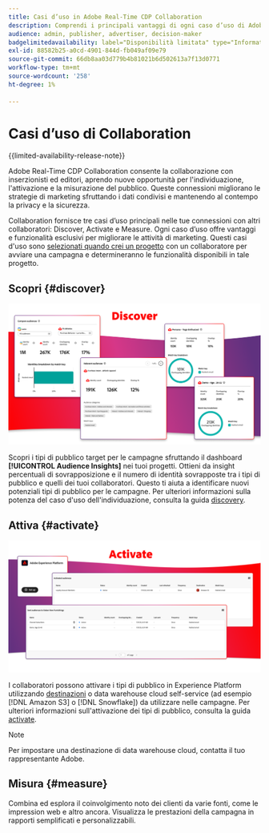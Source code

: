 ```yaml
---
title: Casi d’uso in Adobe Real-Time CDP Collaboration
description: Comprendi i principali vantaggi di ogni caso d’uso di Adobe Real-Time CDP Collaboration.
audience: admin, publisher, advertiser, decision-maker
badgelimitedavailability: label="Disponibilità limitata" type="Informative" url="https://helpx.adobe.com/legal/product-descriptions/real-time-customer-data-platform-collaboration.html newtab=true"
exl-id: 88582b25-a0cd-4901-844d-fb049af09e79
source-git-commit: 66db8aa03d779b4b81021b6d502613a7f13d0771
workflow-type: tm+mt
source-wordcount: '258'
ht-degree: 1%

---
```


# Casi d’uso di Collaboration

{{limited-availability-release-note}}

Adobe Real-Time CDP Collaboration consente la collaborazione con inserzionisti ed editori, aprendo nuove opportunità per l&#39;individuazione, l&#39;attivazione e la misurazione del pubblico. Queste connessioni migliorano le strategie di marketing sfruttando i dati condivisi e mantenendo al contempo la privacy e la sicurezza.

Collaboration fornisce tre casi d’uso principali nelle tue connessioni con altri collaboratori: Discover, Activate e Measure. Ogni caso d’uso offre vantaggi e funzionalità esclusivi per migliorare le attività di marketing. Questi casi d&#39;uso sono [selezionati quando crei un progetto](../collaborate/manage-projects.md#project-use-cases) con un collaboratore per avviare una campagna e determineranno le funzionalità disponibili in tale progetto.

## Scopri {#discover}

![Scopri i moduli dashboard di Audience Insights.](/help/assets/use-cases/discover.png)

Scopri i tipi di pubblico target per le campagne sfruttando il dashboard **[!UICONTROL Audience Insights]** nei tuoi progetti. Ottieni da insight percentuali di sovrapposizione e il numero di identità sovrapposte tra i tipi di pubblico e quelli dei tuoi collaboratori. Questo ti aiuta a identificare nuovi potenziali tipi di pubblico per le campagne. Per ulteriori informazioni sulla potenza del caso d&#39;uso dell&#39;individuazione, consulta la guida [discovery](../collaborate/discover.md).

## Attiva {#activate}

![Attiva i moduli dashboard dei tipi di pubblico.](/help/assets/use-cases/activate.png)

I collaboratori possono attivare i tipi di pubblico in Experience Platform utilizzando [destinazioni](/help/guide/destinations/experience-platform.md) o data warehouse cloud self-service (ad esempio [!DNL Amazon S3] o [!DNL Snowflake]) da utilizzare nelle campagne. Per ulteriori informazioni sull&#39;attivazione dei tipi di pubblico, consulta la guida [activate](../collaborate/activate.md).

>[!NOTE]
>
> Per impostare una destinazione di data warehouse cloud, contatta il tuo rappresentante Adobe.

## Misura {#measure}

Combina ed esplora il coinvolgimento noto dei clienti da varie fonti, come le impression web e altro ancora. Visualizza le prestazioni della campagna in rapporti semplificati e personalizzabili.
